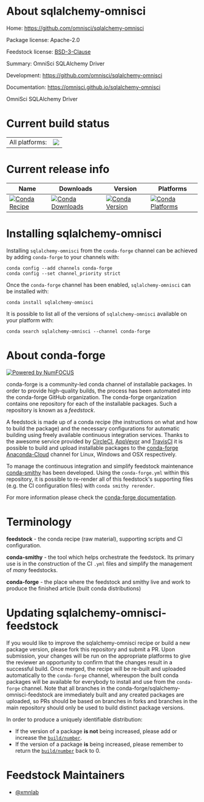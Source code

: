About sqlalchemy-omnisci
========================

Home: https://github.com/omnisci/sqlalchemy-omnisci

Package license: Apache-2.0

Feedstock license: [BSD-3-Clause](https://github.com/conda-forge/sqlalchemy-omnisci-feedstock/blob/master/LICENSE.txt)

Summary: OmniSci SQLAlchemy Driver

Development: https://github.com/omnisci/sqlalchemy-omnisci

Documentation: https://omnisci.github.io/sqlalchemy-omnisci

OmniSci SQLAlchemy Driver


Current build status
====================


<table><tr><td>All platforms:</td>
    <td>
      <a href="https://dev.azure.com/conda-forge/feedstock-builds/_build/latest?definitionId=13797&branchName=master">
        <img src="https://dev.azure.com/conda-forge/feedstock-builds/_apis/build/status/sqlalchemy-omnisci-feedstock?branchName=master">
      </a>
    </td>
  </tr>
</table>

Current release info
====================

| Name | Downloads | Version | Platforms |
| --- | --- | --- | --- |
| [![Conda Recipe](https://img.shields.io/badge/recipe-sqlalchemy--omnisci-green.svg)](https://anaconda.org/conda-forge/sqlalchemy-omnisci) | [![Conda Downloads](https://img.shields.io/conda/dn/conda-forge/sqlalchemy-omnisci.svg)](https://anaconda.org/conda-forge/sqlalchemy-omnisci) | [![Conda Version](https://img.shields.io/conda/vn/conda-forge/sqlalchemy-omnisci.svg)](https://anaconda.org/conda-forge/sqlalchemy-omnisci) | [![Conda Platforms](https://img.shields.io/conda/pn/conda-forge/sqlalchemy-omnisci.svg)](https://anaconda.org/conda-forge/sqlalchemy-omnisci) |

Installing sqlalchemy-omnisci
=============================

Installing `sqlalchemy-omnisci` from the `conda-forge` channel can be achieved by adding `conda-forge` to your channels with:

```
conda config --add channels conda-forge
conda config --set channel_priority strict
```

Once the `conda-forge` channel has been enabled, `sqlalchemy-omnisci` can be installed with:

```
conda install sqlalchemy-omnisci
```

It is possible to list all of the versions of `sqlalchemy-omnisci` available on your platform with:

```
conda search sqlalchemy-omnisci --channel conda-forge
```


About conda-forge
=================

[![Powered by
NumFOCUS](https://img.shields.io/badge/powered%20by-NumFOCUS-orange.svg?style=flat&colorA=E1523D&colorB=007D8A)](https://numfocus.org)

conda-forge is a community-led conda channel of installable packages.
In order to provide high-quality builds, the process has been automated into the
conda-forge GitHub organization. The conda-forge organization contains one repository
for each of the installable packages. Such a repository is known as a *feedstock*.

A feedstock is made up of a conda recipe (the instructions on what and how to build
the package) and the necessary configurations for automatic building using freely
available continuous integration services. Thanks to the awesome service provided by
[CircleCI](https://circleci.com/), [AppVeyor](https://www.appveyor.com/)
and [TravisCI](https://travis-ci.com/) it is possible to build and upload installable
packages to the [conda-forge](https://anaconda.org/conda-forge)
[Anaconda-Cloud](https://anaconda.org/) channel for Linux, Windows and OSX respectively.

To manage the continuous integration and simplify feedstock maintenance
[conda-smithy](https://github.com/conda-forge/conda-smithy) has been developed.
Using the ``conda-forge.yml`` within this repository, it is possible to re-render all of
this feedstock's supporting files (e.g. the CI configuration files) with ``conda smithy rerender``.

For more information please check the [conda-forge documentation](https://conda-forge.org/docs/).

Terminology
===========

**feedstock** - the conda recipe (raw material), supporting scripts and CI configuration.

**conda-smithy** - the tool which helps orchestrate the feedstock.
                   Its primary use is in the construction of the CI ``.yml`` files
                   and simplify the management of *many* feedstocks.

**conda-forge** - the place where the feedstock and smithy live and work to
                  produce the finished article (built conda distributions)


Updating sqlalchemy-omnisci-feedstock
=====================================

If you would like to improve the sqlalchemy-omnisci recipe or build a new
package version, please fork this repository and submit a PR. Upon submission,
your changes will be run on the appropriate platforms to give the reviewer an
opportunity to confirm that the changes result in a successful build. Once
merged, the recipe will be re-built and uploaded automatically to the
`conda-forge` channel, whereupon the built conda packages will be available for
everybody to install and use from the `conda-forge` channel.
Note that all branches in the conda-forge/sqlalchemy-omnisci-feedstock are
immediately built and any created packages are uploaded, so PRs should be based
on branches in forks and branches in the main repository should only be used to
build distinct package versions.

In order to produce a uniquely identifiable distribution:
 * If the version of a package **is not** being increased, please add or increase
   the [``build/number``](https://docs.conda.io/projects/conda-build/en/latest/resources/define-metadata.html#build-number-and-string).
 * If the version of a package **is** being increased, please remember to return
   the [``build/number``](https://docs.conda.io/projects/conda-build/en/latest/resources/define-metadata.html#build-number-and-string)
   back to 0.

Feedstock Maintainers
=====================

* [@xmnlab](https://github.com/xmnlab/)

